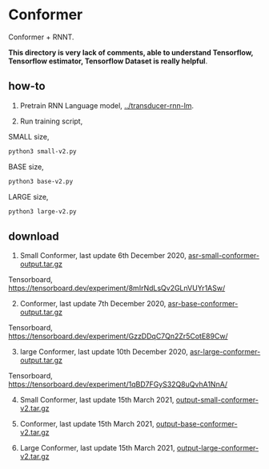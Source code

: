 # Conformer

Conformer + RNNT.

**This directory is very lack of comments, able to understand Tensorflow, Tensorflow estimator, Tensorflow Dataset is really helpful**.

## how-to

1. Pretrain RNN Language model, [../transducer-rnn-lm](../transducer-rnn-lm).

2. Run training script, 

SMALL size,

```bash
python3 small-v2.py
```

BASE size,

```bash
python3 base-v2.py
```

LARGE size,

```bash
python3 large-v2.py
```

## download

1. Small Conformer, last update 6th December 2020, [asr-small-conformer-output.tar.gz](https://f000.backblazeb2.com/file/malaya-speech-model/pretrained/asr-small-conformer-output.tar.gz)

Tensorboard, https://tensorboard.dev/experiment/8mIrNdLsQv2GLnVUYr1ASw/

2. Conformer, last update 7th December 2020, [asr-base-conformer-output.tar.gz](https://f000.backblazeb2.com/file/malaya-speech-model/pretrained/asr-base-conformer-output.tar.gz)

Tensorboard, https://tensorboard.dev/experiment/GzzDDqC7Qn2Zr5CotE89Cw/

3. large Conformer, last update 10th December 2020, [asr-large-conformer-output.tar.gz](https://f000.backblazeb2.com/file/malaya-speech-model/pretrained/asr-large-conformer-output.tar.gz)

Tensorboard, https://tensorboard.dev/experiment/1qBD7FGyS32Q8uQvhA1NnA/

4. Small Conformer, last update 15th March 2021, [output-small-conformer-v2.tar.gz](https://f000.backblazeb2.com/file/malaya-speech-model/pretrained/output-small-conformer-v2.tar.gz)

5. Conformer, last update 15th March 2021, [output-base-conformer-v2.tar.gz](https://f000.backblazeb2.com/file/malaya-speech-model/pretrained/output-base-conformer-v2.tar.gz)

6. Large Conformer, last update 15th March 2021, [output-large-conformer-v2.tar.gz](https://f000.backblazeb2.com/file/malaya-speech-model/pretrained/output-large-conformer-v2.tar.gz)